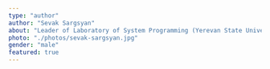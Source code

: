 ```yaml
---
type: "author"
author: "Sevak Sargsyan"
about: "Leader of Laboratory of System Programming (Yerevan State University)"
photo: "./photos/sevak-sargsyan.jpg"
gender: "male"
featured: true
---
```

